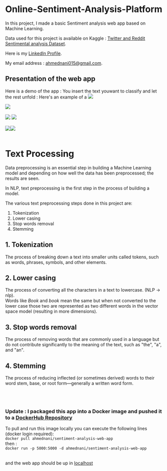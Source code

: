 # Online-Sentiment-Analysis-Platform
In this project, I made a basic Sentiment analysis web app based on Machine Learning.

Data used for this project is available on Kaggle : <a href="https://www.kaggle.com/datasets/cosmos98/twitter-and-reddit-sentimental-analysis-dataset?select=Twitter_Data.csv" target="_blank">Twitter and Reddit Sentimental analysis Dataset</a>.

Here is my <a href="https://www.linkedin.com/in/nani-ahmed/" target="_blank">LinkedIn Profile</a>.

My email address : <a href="mailto:ahmednani015@gmail.com">ahmednani015@gmail.com</a>.

## Presentation of the web app
Here is a demo of the app :
You insert the text youwant to classify and let the rest unfold :
Here's an example of a 
![](https://i.imgur.com/qFvCZlS.png)

![](https://i.imgur.com/DMPC7MY.png)
</br>
</br>
![](https://i.imgur.com/gPIFn7a.png)
![](https://i.imgur.com/zqd28x8.png)
</br>
</br>![](https://i.imgur.com/6tPbfmS.png)![](https://i.imgur.com/UOyF42d.png)
</br>
</br>
# Text Processing

Data preprocessing is an essential step in building a Machine Learning model and depending on how well the data has been preprocessed; the results are seen.

In NLP, text preprocessing is the first step in the process of building a model.

The various text preprocessing steps done in this project are:

1.  Tokenization
2.  Lower casing
3.  Stop words removal
4.  Stemming

## 1.  Tokenization

The process of breaking down a text into smaller units called tokens, such as words, phrases, symbols, and other elements.

## 2.  Lower casing

The process of converting all the characters in a text to lowercase. (NLP -> nlp).  
Words like _Book_ and _book_ mean the same but when not converted to the lower case those two are represented as two different words in the vector space model (resulting in more dimensions).

## 3.  Stop words removal

The process of removing words that are commonly used in a language but do not contribute significantly to the meaning of the text, such as "the", "a", and "an".

## 4.  Stemming

The process of reducing inflected (or sometimes derived) words to their word stem, base, or root form—generally a written word form.

<br>
<br>

### Update : I packaged this app into a Docker image and pushed it to a [DockerHub Repository](https://hub.docker.com/repository/docker/ahmednani/sentiment-analysis-web-app/general)

To pull and run this image locally you can execute the following lines (docker login required):<br>
```docker pull ahmednani/sentiment-analysis-web-app```
<br>then :<br>
```docker run -p 5000:5000 -d ahmednani/sentiment-analysis-web-app```

<br>and the web app should be up in [localhost](https://localhost:5000)
